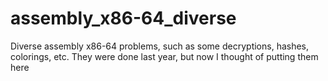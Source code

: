 # assembly_x86-64_diverse
Diverse assembly x86-64 problems, such as some decryptions, hashes, colorings, etc. 
They were done last year, but now I thought of putting them here
